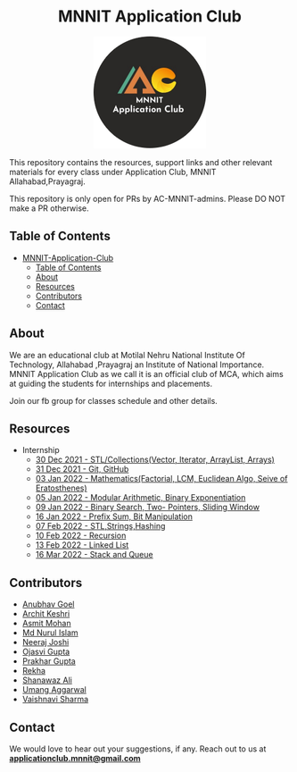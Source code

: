 <head>
<link rel="shortcut icon" type="image/x-icon" href="favicon.ico">
</head>

<h1 align="center">
    MNNIT Application Club
</h1>

<div align="center">
    <img src="./aclogo.png" alt="MNNIT AC Club logo" height="200px"/>
</div>

This repository contains the resources, support links and other relevant materials for every class under Application Club, MNNIT Allahabad,Prayagraj.

This repository is only open for PRs by AC-MNNIT-admins. Please DO NOT make a PR otherwise.

## Table of Contents

- [MNNIT-Application-Club](#mnnit-application-club)
  - [Table of Contents](#table-of-contents)
  - [About](#about)
  - [Resources](#resources)
  - [Contributors](#contributors)
  - [Contact](#contact)

## About

We are an educational club at Motilal Nehru National Institute Of Technology, Allahabad ,Prayagraj an Institute of National Importance. MNNIT Application Club as we call it is an official club of MCA, which aims at guiding the students for internships and placements.

Join our fb group for classes schedule and other details.

## Resources 
- Internship 
  - [30 Dec 2021 - STL/Collections(Vector, Iterator, ArrayList, Arrays)](Internship/2021-12-30_Class-1/)
  - [31 Dec 2021 - Git, GitHub](Internship/2021-12-31_Class-2/)
  - [03 Jan 2022 - Mathematics(Factorial, LCM, Euclidean Algo, Seive of Eratosthenes)](Internship/2022-01-03_Class-3/)
  - [05 Jan 2022 - Modular Arithmetic, Binary Exponentiation](Internship/2022-01-05_Class-4/)
  - [09 Jan 2022 - Binary Search, Two- Pointers, Sliding Window](Internship/2022-01-09_Class-5/)
  - [16 Jan 2022 - Prefix Sum, Bit Manipulation](Internship/2022-01-16_Class-6/)
  - [07 Feb 2022 - STL,Strings,Hashing](Internship/2022-02-07_Class-7/)
  - [10 Feb 2022 - Recursion](Internship/2022-02-07_Class-8/)
  - [13 Feb 2022 - Linked List](Internship/2022-02-13_Class-9/)
  - [16 Mar 2022 - Stack and Queue](Internship/2022-03-16_Class-10/)

## Contributors

* [Anubhav Goel](https://github.com/AnubhavGoel2808)
* [Archit Keshri](https://github.com/architkeshri)
* [Asmit Mohan](https://github.com/Asmit-Mohan)
* [Md Nurul Islam](https://github.com/mdnuruli579)
* [Neeraj Joshi](https://github.com/Neeraj-2307)
* [Ojasvi Gupta](https://github.com/coder-oj)
* [Prakhar Gupta](https://github.com/Prakhar1106)
* [Rekha](https://github.com/Rekha-Pal)
* [Shanawaz Ali](https://github.com/shanawaz28)
* [Umang Aggarwal](https://github.com/Umang-19)
* [Vaishnavi Sharma](https://github.com/Vaishnavi-101)

## Contact

We would love to hear out your suggestions, if any. Reach out to us at <strong>[applicationclub.mnnit@gmail.com](mailto:applicationclub.mnnit@gmail.com)</strong>
